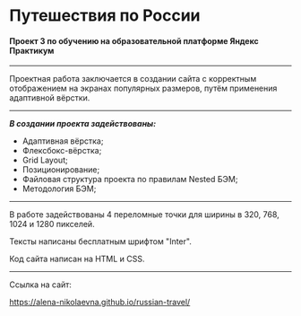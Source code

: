# __Путешествия по России__

 #### __Проект 3 по обучению на образовательной платформе Яндекс Практикум__
___
Проектная работа заключается в создании сайта с корректным отображением на экранах популярных размеров, путём применения адаптивной вёрстки.

___

___В создании проекта задействованы:___

+ Адаптивная вёрстка;
+ Флексбокс-вёрстка;
+ Grid Layout;
+ Позиционирование;
+ Файловая структура проекта по правилам Nested БЭМ;
+ Методология БЭМ;

___

 В работе задействованы 4 переломные точки для ширины в 320, 768, 1024 и 1280 пикселей.

 Тексты написаны бесплатным шрифтом "Inter".

 Код сайта написан на HTML и CSS.

 ___

 Ссылка на сайт:
 
 https://alena-nikolaevna.github.io/russian-travel/